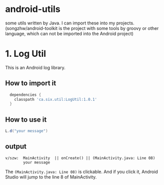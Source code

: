 # android-utils
some utils written by Java. I can import these into my projects. (songzhw/android-toolkit is the project with some tools by groovy or other language, which can not be imported into the Android project)


# 1. Log Util

This is an Android log library.

## How to import it

```groovy
  dependencies {
    classpath 'ca.six.util:LogUtil:1.0.1'
  }
```

## How to use it

```java
L.d("your message")
```

## output 

```
v/szw:  MainActivity  || onCreate() || (MainActivity.java: Line 08)
        your message
```

The `(MainActivity.java: Line 08)` is clickable. And if you click it, Android Studio will jump to the line 8 of MainActivity. 